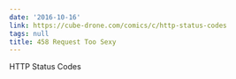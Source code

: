 ```yaml
---
date: '2016-10-16'
link: https://cube-drone.com/comics/c/http-status-codes
tags: null
title: 458 Request Too Sexy
---
```


HTTP Status Codes
